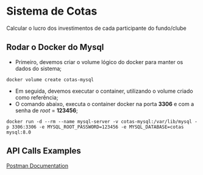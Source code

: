 # Sistema de Cotas 
Calcular o lucro dos investimentos de cada participante do fundo/clube

## Rodar o Docker do Mysql

* Primeiro, devemos criar o volume lógico do docker para manter os dados do sistema;

```
docker volume create cotas-mysql
```

* Em seguida, devemos executar o container, utilizando o volume criado como referência;
* O comando abaixo, executa o container docker na porta **3306** e com a senha de *root* = **123456**;

```
docker run -d --rm --name mysql-server -v cotas-mysql:/var/lib/mysql -p 3306:3306 -e MYSQL_ROOT_PASSWORD=123456 -e MYSQL_DATABASE=cotas mysql:8.0
```

## API Calls Examples

[Postman Documentation](https://documenter.getpostman.com/view/984544/SWTG6bCs)

